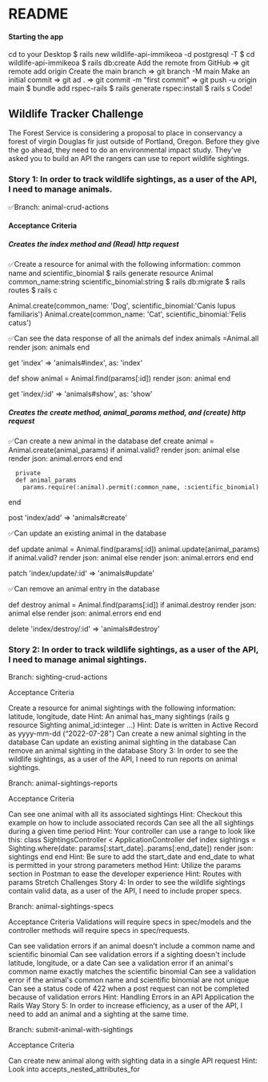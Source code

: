 # README


#### Starting the app
cd to your Desktop
$ rails new wildlife-api-immikeoa -d postgresql -T
$ cd wildlife-api-immikeoa
$ rails db:create
Add the remote from GitHub => git remote add origin
Create the main branch => git branch -M main
Make an initial commit => git ad . => git commit -m "first commit" => git push -u origin main
$ bundle add rspec-rails
$ rails generate rspec:install
$ rails s
Code!

## Wildlife Tracker Challenge
The Forest Service is considering a proposal to place in conservancy a forest of virgin Douglas fir just outside of Portland, Oregon. Before they give the go ahead, they need to do an environmental impact study. They've asked you to build an API the rangers can use to report wildlife sightings.

### Story 1: In order to track wildlife sightings, as a user of the API, I need to manage animals.

✅Branch: animal-crud-actions

#### Acceptance Criteria

#####  Creates the index method and (Read) http request
✅Create a resource for animal with the following information: common name and scientific_binomial
$ rails generate resource Animal common_name:string scientific_binomial:string
$ rails db:migrate
$ rails routes
$ rails c

Animal.create(common_name: 'Dog', scientific_binomial:'Canis lupus familiaris')
Animal.create(common_name: 'Cat', scientific_binomial:'Felis catus')

✅Can see the data response of all the animals
def index
        animals =Animal.all
        render json: animals
end

get 'index' => 'animals#index', as: 'index'

def show
        animal = Animal.find(params[:id])
        render json: animal
end

get 'index/:id' => 'animals#show', as: 'show'
#####  Creates the create method, animal_params method, and (create) http request
✅Can create a new animal in the database
def create
        animal = Animal.create(animal_params)
        if animal.valid?
          render json: animal
        else
          render json: animal.errors
        end
      end
    
      private
      def animal_params
        params.require(:animal).permit(:common_name, :scientific_binomial)
end

post 'index/add' => 'animals#create'

✅Can update an existing animal in the database

def update
        animal = Animal.find(params[:id])
        animal.update(animal_params)
        if animal.valid?
          render json: animal
        else
          render json: animal.errors
        end
end

patch 'index/update/:id' => 'animals#update'

✅Can remove an animal entry in the database
 
 def destroy
        animal = Animal.find(params[:id])
        if animal.destroy
          render json: animal
        else
          render json: animal.errors
        end
 end

 delete 'index/destroy/:id' => 'animals#destroy'


### Story 2: In order to track wildlife sightings, as a user of the API, I need to manage animal sightings.

Branch: sighting-crud-actions

Acceptance Criteria

Create a resource for animal sightings with the following information: latitude, longitude, date
Hint: An animal has_many sightings (rails g resource Sighting animal_id:integer ...)
Hint: Date is written in Active Record as yyyy-mm-dd (“2022-07-28")
Can create a new animal sighting in the database
Can update an existing animal sighting in the database
Can remove an animal sighting in the database
Story 3: In order to see the wildlife sightings, as a user of the API, I need to run reports on animal sightings.

Branch: animal-sightings-reports

Acceptance Criteria

Can see one animal with all its associated sightings
Hint: Checkout this example on how to include associated records
Can see all the all sightings during a given time period
Hint: Your controller can use a range to look like this:
class SightingsController < ApplicationController
  def index
    sightings = Sighting.where(date: params[:start_date]..params[:end_date])
    render json: sightings
  end
end
Hint: Be sure to add the start_date and end_date to what is permitted in your strong parameters method
Hint: Utilize the params section in Postman to ease the developer experience
Hint: Routes with params
Stretch Challenges
Story 4: In order to see the wildlife sightings contain valid data, as a user of the API, I need to include proper specs.

Branch: animal-sightings-specs

Acceptance Criteria
Validations will require specs in spec/models and the controller methods will require specs in spec/requests.

Can see validation errors if an animal doesn't include a common name and scientific binomial
Can see validation errors if a sighting doesn't include latitude, longitude, or a date
Can see a validation error if an animal's common name exactly matches the scientific binomial
Can see a validation error if the animal's common name and scientific binomial are not unique
Can see a status code of 422 when a post request can not be completed because of validation errors
Hint: Handling Errors in an API Application the Rails Way
Story 5: In order to increase efficiency, as a user of the API, I need to add an animal and a sighting at the same time.

Branch: submit-animal-with-sightings

Acceptance Criteria

Can create new animal along with sighting data in a single API request
Hint: Look into accepts_nested_attributes_for